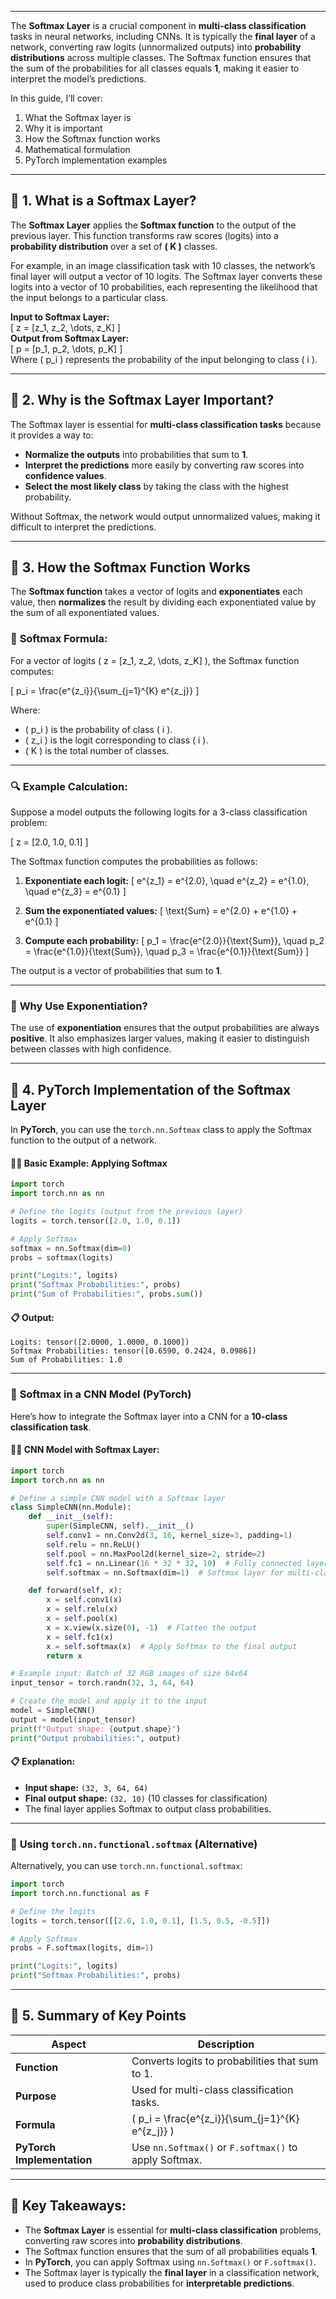 
---

The **Softmax Layer** is a crucial component in **multi-class classification** tasks in neural networks, including CNNs. It is typically the **final layer** of a network, converting raw logits (unnormalized outputs) into **probability distributions** across multiple classes. The Softmax function ensures that the sum of the probabilities for all classes equals **1**, making it easier to interpret the model’s predictions.

In this guide, I’ll cover:
1. What the Softmax layer is  
2. Why it is important  
3. How the Softmax function works  
4. Mathematical formulation  
5. PyTorch implementation examples  

---

## 📌 **1. What is a Softmax Layer?**

The **Softmax Layer** applies the **Softmax function** to the output of the previous layer. This function transforms raw scores (logits) into a **probability distribution** over a set of **\( K \)** classes.

For example, in an image classification task with 10 classes, the network’s final layer will output a vector of 10 logits. The Softmax layer converts these logits into a vector of 10 probabilities, each representing the likelihood that the input belongs to a particular class.

**Input to Softmax Layer:**  
\[
z = [z_1, z_2, \dots, z_K]
\]  
**Output from Softmax Layer:**  
\[
p = [p_1, p_2, \dots, p_K]
\]  
Where \( p_i \) represents the probability of the input belonging to class \( i \).

---

## 📌 **2. Why is the Softmax Layer Important?**

The Softmax layer is essential for **multi-class classification tasks** because it provides a way to:
- **Normalize the outputs** into probabilities that sum to **1**.
- **Interpret the predictions** more easily by converting raw scores into **confidence values**.
- **Select the most likely class** by taking the class with the highest probability.

Without Softmax, the network would output unnormalized values, making it difficult to interpret the predictions.

---

## 📌 **3. How the Softmax Function Works**

The **Softmax function** takes a vector of logits and **exponentiates** each value, then **normalizes** the result by dividing each exponentiated value by the sum of all exponentiated values.

### 🔧 **Softmax Formula:**

For a vector of logits \( z = [z_1, z_2, \dots, z_K] \), the Softmax function computes:

\[
p_i = \frac{e^{z_i}}{\sum_{j=1}^{K} e^{z_j}}
\]

Where:
- \( p_i \) is the probability of class \( i \).
- \( z_i \) is the logit corresponding to class \( i \).
- \( K \) is the total number of classes.

---

### 🔍 **Example Calculation:**

Suppose a model outputs the following logits for a 3-class classification problem:

\[
z = [2.0, 1.0, 0.1]
\]

The Softmax function computes the probabilities as follows:

1. **Exponentiate each logit:**
   \[
   e^{z_1} = e^{2.0}, \quad e^{z_2} = e^{1.0}, \quad e^{z_3} = e^{0.1}
   \]

2. **Sum the exponentiated values:**
   \[
   \text{Sum} = e^{2.0} + e^{1.0} + e^{0.1}
   \]

3. **Compute each probability:**
   \[
   p_1 = \frac{e^{2.0}}{\text{Sum}}, \quad p_2 = \frac{e^{1.0}}{\text{Sum}}, \quad p_3 = \frac{e^{0.1}}{\text{Sum}}
   \]

The output is a vector of probabilities that sum to **1**.

---

### 🔎 **Why Use Exponentiation?**
The use of **exponentiation** ensures that the output probabilities are always **positive**. It also emphasizes larger values, making it easier to distinguish between classes with high confidence.

---

## 📌 **4. PyTorch Implementation of the Softmax Layer**

In **PyTorch**, you can use the `torch.nn.Softmax` class to apply the Softmax function to the output of a network.

#### 🧑‍💻 **Basic Example: Applying Softmax**
```python
import torch
import torch.nn as nn

# Define the logits (output from the previous layer)
logits = torch.tensor([2.0, 1.0, 0.1])

# Apply Softmax
softmax = nn.Softmax(dim=0)
probs = softmax(logits)

print("Logits:", logits)
print("Softmax Probabilities:", probs)
print("Sum of Probabilities:", probs.sum())
```

#### 📋 **Output:**
```
Logits: tensor([2.0000, 1.0000, 0.1000])
Softmax Probabilities: tensor([0.6590, 0.2424, 0.0986])
Sum of Probabilities: 1.0
```

---

### 🔧 **Softmax in a CNN Model (PyTorch)**

Here’s how to integrate the Softmax layer into a CNN for a **10-class classification task**.

#### 🧑‍💻 **CNN Model with Softmax Layer:**
```python
import torch
import torch.nn as nn

# Define a simple CNN model with a Softmax layer
class SimpleCNN(nn.Module):
    def __init__(self):
        super(SimpleCNN, self).__init__()
        self.conv1 = nn.Conv2d(3, 16, kernel_size=3, padding=1)
        self.relu = nn.ReLU()
        self.pool = nn.MaxPool2d(kernel_size=2, stride=2)
        self.fc1 = nn.Linear(16 * 32 * 32, 10)  # Fully connected layer
        self.softmax = nn.Softmax(dim=1)  # Softmax layer for multi-class classification

    def forward(self, x):
        x = self.conv1(x)
        x = self.relu(x)
        x = self.pool(x)
        x = x.view(x.size(0), -1)  # Flatten the output
        x = self.fc1(x)
        x = self.softmax(x)  # Apply Softmax to the final output
        return x

# Example input: Batch of 32 RGB images of size 64x64
input_tensor = torch.randn(32, 3, 64, 64)

# Create the model and apply it to the input
model = SimpleCNN()
output = model(input_tensor)
print(f"Output shape: {output.shape}")
print("Output probabilities:", output)
```

#### 📋 **Explanation:**
- **Input shape:** `(32, 3, 64, 64)`  
- **Final output shape:** `(32, 10)` (10 classes for classification)  
- The final layer applies Softmax to output class probabilities.

---

### 🔧 **Using `torch.nn.functional.softmax` (Alternative)**
Alternatively, you can use `torch.nn.functional.softmax`:

```python
import torch
import torch.nn.functional as F

# Define the logits
logits = torch.tensor([[2.0, 1.0, 0.1], [1.5, 0.5, -0.5]])

# Apply Softmax
probs = F.softmax(logits, dim=1)

print("Logits:", logits)
print("Softmax Probabilities:", probs)
```

---

## 📌 **5. Summary of Key Points**

| **Aspect**               | **Description**                                              |
|--------------------------|--------------------------------------------------------------|
| **Function**              | Converts logits to probabilities that sum to 1.              |
| **Purpose**               | Used for multi-class classification tasks.                   |
| **Formula**               | \( p_i = \frac{e^{z_i}}{\sum_{j=1}^{K} e^{z_j}} \)           |
| **PyTorch Implementation** | Use `nn.Softmax()` or `F.softmax()` to apply Softmax.       |

---

## 🔑 **Key Takeaways:**

- The **Softmax Layer** is essential for **multi-class classification** problems, converting raw scores into **probability distributions**.
- The Softmax function ensures that the sum of all probabilities equals **1**.
- In **PyTorch**, you can apply Softmax using `nn.Softmax()` or `F.softmax()`.
- The Softmax layer is typically the **final layer** in a classification network, used to produce class probabilities for **interpretable predictions**.
